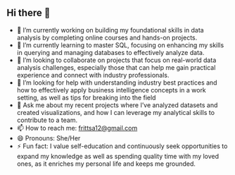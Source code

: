 ## Hi there 👋

- 🔭 I’m currently working on building my foundational skills in data analysis by completing online courses and hands-on projects.
- 🌱 I’m currently learning to master SQL, focusing on enhancing my skills in querying and managing databases to effectively analyze data.
- 👯 I’m looking to collaborate on projects that focus on real-world data analysis challenges, especially those that can help me gain practical experience and connect with industry professionals.
- 🤔 I’m looking for help with understanding industry best practices and how to effectively apply business intelligence concepts in a work setting, as well as tips for breaking into the field
- 💬 Ask me about my recent projects where I’ve analyzed datasets and created visualizations, and how I can leverage my analytical skills to contribute to a team.
- 📫 How to reach me: frittsa12@gmail.com
- 😄 Pronouns: She/Her
- ⚡ Fun fact: I value self-education and continuously seek opportunities to expand my knowledge as well as spending quality time with my loved ones, as it enriches my personal life and keeps me grounded.
  
